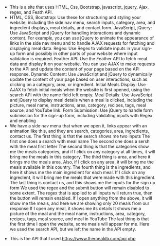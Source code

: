 * This is a site that uses HTML, Css, Bootstrap, javascript, jquery, Ajax, regex, and Feath API.
* HTML, CSS, Bootstrap: Use these for structuring and styling your website, including the side nav menu, search inputs, category, area, and ingredient displays, meal details, and contact form. JavaScript, jQuery: Use JavaScript and jQuery for handling interactions and dynamic content. For example, you can use jQuery to animate the appearance of links in the side nav menu and to handle AJAX requests for fetching and displaying meal data. Regex: Use Regex to validate inputs in your sign-up form and possibly in other parts of your website where input validation is required. Feather API: Use the Feather API to fetch meal data and display it on your website. You can use AJAX to make requests to the API and update the content of your page based on the API response. Dynamic Content: Use JavaScript and jQuery to dynamically update the content of your page based on user interactions, such as clicking on a category, area, or ingredient. Initial Meals Display: Use AJAX to fetch initial meals when the website is first opened, using the search API with the name field left empty. Meal Details: Use JavaScript and jQuery to display meal details when a meal is clicked, including the picture, meal name, instructions, area, category, recipes, tags, meal source, and YouTube link. Form Submission: Use jQuery to handle form submission for the sign-up form, including validating inputs with Regex and enabling
* We have a side nav menu that when we open it, links appear with an animation like this, and they are search, categories, area, ingredients, contact us.
The first thing is that the search shows me two inputs
The first one does a search with meal name
The second one does a sersh with the meal first letter
The second thing is that the categories show me the meals categories, and if I click on any category at all times, it will bring me the meals in this category.
The third thing is area, and here it brings me the meals area. Also, if I click on any area, it will bring me the meals available in this country.
The fourth thing is the ingredients, and here it shows me the main ingredient for each meal. If I click on any ingredient, it will bring me the meals that were made with this ingredient.
The last thing is contact us, and this shows me the inputs for the sign up form
We used the regex and the submit button will remain disabled to some extent. The regex that is applied to all inputs will return true, then the button will remain enabled.
If I open anything from the above, it will show me the meals, and here we are showing only 20 meals from our response
If I open any meal, it shows me its details
It shows me a picture of the meal and the meal name, instructions, area, category, recipes, tags, meal source, and meal in YouTube
The last thing is that the first time I open the website, some meals will appear for me. Here we used the search API, but we left the name in the API empty.
- This is the API that I used
https://www.themealdb.com/api.php 

